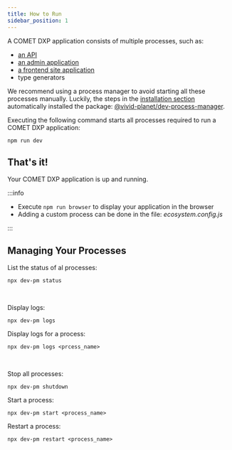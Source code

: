 ```yaml
---
title: How to Run
sidebar_position: 1
---
```


A COMET DXP application consists of multiple processes, such as:

-   [an API](../../overview/packages-tools#apiPackage)
-   [an admin application](../../overview/packages-tools#adminPackage)
-   [a frontend site application](../../overview/packages-tools#sitePackage)
-   type generators

We recommend using a process manager to avoid starting all these processes manually. Luckily, the steps in the [installation section](../how-to-start) automatically installed the package: [@vivid-planet/dev-process-manager](https://github.com/vivid-planet/dev-process-manager).

Executing the following command starts all processes required to run a COMET DXP application:

`npm run dev`

## That's it!

Your COMET DXP application is up and running.

:::info

-   Execute `npm run browser` to display your application in the browser
-   Adding a custom process can be done in the file: _ecosystem.config.js_

:::

## Managing Your Processes

List the status of al processes:

`npx dev-pm status`

<!-- TODO: not pm2? -->

<br />

Display logs:

`npx dev-pm logs`

Display logs for a process:

`npx dev-pm logs <prcess_name>`

<br />

Stop all processes:

`npx dev-pm shutdown`

Start a process:

`npx dev-pm start <process_name>`

Restart a process:

`npx dev-pm restart <process_name>`
